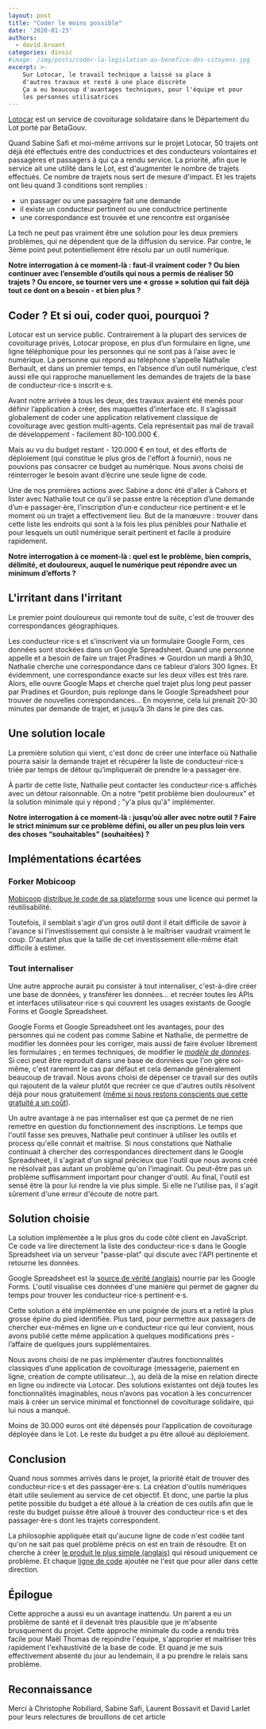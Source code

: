 ```yaml
---
layout: post
title: "Coder le moins possible"
date: '2020-01-23'
authors:
  - david.bruant
categories: dinsic
#image: /img/posts/coder-la-legislation-au-benefice-des-citoyens.jpg
excerpt: >-
    Sur Lotocar, le travail technique a laissé sa place à 
    d'autres travaux et resté à une place discrète
    Ça a eu beaucoup d'avantages techniques, pour l'équipe et pour
    les personnes utilisatrices
---
```


[Lotocar](https://beta.gouv.fr/startups/lotocar.html) est un service de covoiturage solidataire dans le Département du Lot porté par BetaGouv.

Quand Sabine Safi et moi-même arrivons sur le projet Lotocar, 50 trajets ont déjà été effectués entre des conductrices et des conducteurs volontaires et passagères et passagers à qui ça a rendu service. La priorité, afin que le service ait une utilité dans le Lot, est d'augmenter le nombre de trajets effectués. Ce nombre de trajets nous sert de mesure d'impact. Et les trajets ont lieu quand 3 conditions sont remplies :
- un passager ou une passagère fait une demande
- il existe un conducteur pertinent ou une conductrice pertinente
- une correspondance est trouvée et une rencontre est organisée

La tech ne peut pas vraiment être une solution pour les deux premiers problèmes, qui ne dépendent que de la diffusion du service. Par contre, le 3ème point peut potentiellement être résolu par un outil numérique.

**Notre interrogation à ce moment-là : faut-il vraiment coder ? Ou bien continuer avec l’ensemble d’outils qui nous a permis de réaliser 50 trajets ? Ou encore, se tourner vers une « grosse » solution qui fait déjà tout ce dont on a besoin - et bien plus ?**

## Coder ? Et si oui, coder quoi, pourquoi ?

Lotocar est un service public. Contrairement à la plupart des services de covoiturage privés, Lotocar propose, en plus d’un formulaire en ligne, une ligne téléphonique pour les personnes qui ne sont pas à l’aise avec le numérique. La personne qui répond au téléphone s’appelle Nathalie Berhault, et dans un premier temps, en l’absence d’un outil numérique, c’est aussi elle qui rapproche manuellement les demandes de trajets de la base de conducteur⋅rice⋅s inscrit⋅e⋅s.

Avant notre arrivée à tous les deux, des travaux avaient été menés pour définir l’application à créer, des maquettes d’interface etc. Il s’agissait globalement de coder une application relativement classique de covoiturage avec gestion multi-agents. Cela représentait pas mal de travail de développement - facilement 80-100.000 €.

Mais au vu du budget restant - 120.000 € en tout, et des efforts de déploiement (qui constitue le plus gros de l'effort à fournir), nous ne pouvions pas consacrer ce budget au numérique. Nous avons choisi de réinterroger le besoin avant d’écrire une seule ligne de code.

Une de nos premières actions avec Sabine a donc été d'aller à Cahors et lister avec Nathalie tout ce qu'il se passe entre la réception d’une demande d’un⋅e passager⋅ère, l’inscription d’un⋅e conducteur⋅rice pertinent⋅e et le moment où un trajet a effectivement lieu. But de la manœuvre : trouver dans cette liste les endroits qui sont à la fois les plus pénibles pour Nathalie et pour lesquels un outil numérique serait pertinent et facile à produire rapidement.

**Notre interrogation à ce moment-là : quel est le problème, bien compris, délimité, et douloureux, auquel le numérique peut répondre avec un minimum d’efforts ?**

## L'irritant dans l'irritant

Le premier point douloureux qui remonte tout de suite, c'est de trouver des correspondances géographiques. 

Les conducteur⋅rice⋅s et s'inscrivent via un formulaire Google Form, ces données sont stockées dans un Google Spreadsheet. Quand une personne appelle et a besoin de faire un trajet Pradines => Gourdon un mardi à 9h30, Nathalie cherche une correspondance dans ce tableur d’alors 300 lignes. Et évidemment, une correspondance exacte sur les deux villes est très rare. Alors, elle ouvre Google Maps et cherche quel trajet plus long peut passer par Pradines et Gourdon, puis  replonge dans le Google Spreadsheet pour trouver de nouvelles correspondances... En moyenne, cela lui prenait 20-30 minutes par demande de trajet, et jusqu’à 3h dans le pire des cas.


## Une solution locale

La première solution qui vient, c'est donc de créer une interface où Nathalie pourra saisir la demande trajet et récupérer la liste de conducteur⋅rice⋅s triée par temps de détour qu’impliquerait de prendre le⋅a passager⋅ère. 

À partir de cette liste, Nathalie peut contacter les conducteur⋅rice⋅s affichés avec un détour raisonnable. On a notre “petit problème bien douloureux” et la solution minimale qui y répond ; "y'a plus qu'à" implémenter.

**Notre interrogation à ce moment-là : jusqu’où aller avec notre outil ? Faire le strict minimum sur ce problème défini, ou aller un peu plus loin vers des choses “souhaitables” (souhaitées) ?**


## Implémentations écartées

### Forker Mobicoop

[Mobicoop](https://www.mobicoop.fr/) [distribue le code de sa plateforme](https://gitlab.com/mobicoop/mobicoop-platform) sous une licence qui permet la réutilisabilité.

Toutefois, il semblait s'agir d'un gros outil dont il était difficile de savoir à l'avance si l'investissement qui consiste à le maîtriser vaudrait vraiment le coup. D'autant plus que la taille de cet investissement elle-même était difficile à estimer.


### Tout internaliser

Une autre approche aurait pu consister à tout internaliser, c'est-à-dire créer une base de données, y transférer les données... et recréer toutes les APIs et interfaces utilisateur⋅rice⋅s qui couvrent les usages existants de Google Forms et Google Spreadsheet.

Google Forms et Google Spreadsheet ont les avantages, pour des personnes qui ne codent pas comme Sabine et Nathalie, de permettre de modifier les données pour les corriger, mais aussi de faire évoluer librement les formulaires ; en termes techniques, de modifier le *[modèle de données](https://fr.wikipedia.org/wiki/Mod%C3%A8le_de_donn%C3%A9es)*. Si ceci peut être reproduit dans une base de données que l'on gère soi-même, c'est rarement le cas par défaut et cela demande généralement beaucoup de travail. Nous avons choisi de dépenser ce travail sur des outils qui rajoutent de la valeur plutôt que recréer ce que d'autres outils résolvent déjà pour nous gratuitement ([même si nous restons conscients que cette gratuité a un coût](https://www.laquadrature.net/2016/08/17/si-vous-etes-le-produit/)).

Un autre avantage à ne pas internaliser est que ça permet de ne rien remettre en question du fonctionnement des inscriptions. Le temps que l'outil fasse ses preuves, Nathalie peut continuer à utiliser les outils et process qu'elle connait et maitrise. Si nous constations que Nathalie continuait à chercher des correspondances directement dans le Google Spreadsheet, il s'agirait d'un signal précieux que l'outil que nous avons créé ne résolvait pas autant un problème qu'on l'imaginait. Ou peut-être pas un problème suffisamment important pour changer d'outil. Au final, l'outil est sensé être là pour lui rendre la vie plus simple. Si elle ne l'utilise pas, il s'agit sûrement d'une erreur d'écoute de notre part.


## Solution choisie

La solution implémentée a le plus gros du code côté client en JavaScript. Ce code va lire directement la liste des conducteur⋅rice⋅s dans le Google Spreadsheet via un serveur "passe-plat" qui discute avec l'API pertinente et retourne les données.

Google Spreadsheet est la [source de vérité (anglais)](https://en.wikipedia.org/wiki/Single_source_of_truth) nourrie par les Google Forms. L'outil visualise ces données d'une manière qui permet de gagner du temps pour trouver les conducteur⋅rice⋅s pertinent⋅e⋅s.

Cette solution a été implémentée en une poignée de jours et a retiré la plus grosse épine du pied identifiée. Plus tard, pour permettre aux passagers de chercher eux-mêmes en ligne un⋅e conducteur⋅rice qui leur convient, nous avons publié cette même application à quelques modifications près - l’affaire de quelques jours supplémentaires. 

Nous avons choisi de ne pas implémenter d’autres fonctionnalités classiques d’une application de covoiturage (messagerie, paiement en ligne, création de compte utilisateur…), au delà de la mise en relation directe en ligne ou indirecte via Lotocar. Des solutions existantes ont déjà toutes les fonctionnalités imaginables, nous n’avons pas vocation à les concurrencer mais à créer un service minimal et fonctionnel de covoiturage solidaire, qui lui nous a manqué.

Moins de 30.000 euros ont été dépensés pour l’application de covoiturage déployée dans le Lot. Le reste du budget a pu être alloué au déploiement.



## Conclusion

Quand nous sommes arrivés dans le projet, la priorité était de trouver des conducteur⋅rice⋅s et des passager⋅ère⋅s. La création d'outils numériques était utile seulement au service de cet objectif. Et donc, une partie la plus petite possible du budget a été alloué à la création de ces outils afin que le reste du budget puisse être alloué à trouver des conducteur⋅rice⋅s et des passager⋅ère⋅s dont les trajets correspondent.

La philosophie appliquée était qu'aucune ligne de code n'est codée tant qu'on ne sait pas quel problème précis on est en train de résoudre.
Et on cherche à créer [le produit le plus simple (anglais)](https://en.wikipedia.org/wiki/Minimum_viable_product) qui résoud uniquement ce problème.
Et chaque [ligne de code](https://github.com/DavidBruant/lotocar) ajoutée ne l'est que pour aller dans cette direction.


## Épilogue

Cette approche a aussi eu un avantage inattendu. 
Un parent a eu un problème de santé et il devenait très plausible que je m'absente brusquement du projet. Cette approche minimale du code a rendu très facile pour Maël Thomas de rejoindre l'équipe, s'approprier et maitriser très rapidement l'exhaustivité de la base de code. Et quand je me suis effectivement absenté du jour au lendemain, il a pu prendre le relais sans problème.


## Reconnaissance

Merci à Christophe Robillard, Sabine Safi, Laurent Bossavit et David Larlet pour leurs relectures de brouillons de cet article
